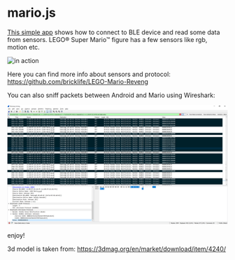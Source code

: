 # mario.js

[This simple app](https://lampersky.github.io/mario.js/) shows how to connect to BLE device and read some data from sensors.
LEGO® Super Mario™ figure has a few sensors like rgb, motion etc.

![in action](https://github.com/lampersky/mario.js/blob/main/example.gif?raw=true)

Here you can find more info about sensors and protocol:
https://github.com/bricklife/LEGO-Mario-Reveng

You can also sniff packets between Android and Mario using Wireshark:

![wireshark](https://github.com/lampersky/mario.js/blob/main/wireshark.png?raw=true)

enjoy!

3d model is taken from:
https://3dmag.org/en/market/download/item/4240/
